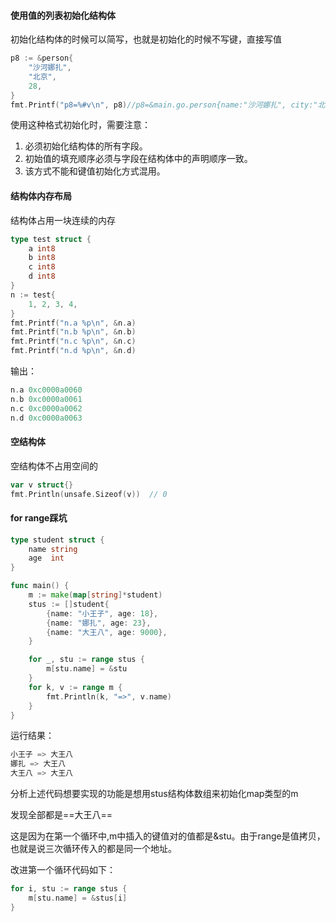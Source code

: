 #### 使用值的列表初始化结构体

初始化结构体的时候可以简写，也就是初始化的时候不写键，直接写值

```go
p8 := &person{
	"沙河娜扎",
	"北京",
	28,
}
fmt.Printf("p8=%#v\n", p8)//p8=&main.go.person{name:"沙河娜扎", city:"北京", age:28}}
```

使用这种格式初始化时，需要注意：

1. 必须初始化结构体的所有字段。
2. 初始值的填充顺序必须与字段在结构体中的声明顺序一致。
3. 该方式不能和键值初始化方式混用。



#### 结构体内存布局

结构体占用一块连续的内存

```go
type test struct {
	a int8
	b int8
	c int8
	d int8
}
n := test{
	1, 2, 3, 4,
}
fmt.Printf("n.a %p\n", &n.a)
fmt.Printf("n.b %p\n", &n.b)
fmt.Printf("n.c %p\n", &n.c)
fmt.Printf("n.d %p\n", &n.d)
```

输出：

```go
n.a 0xc0000a0060
n.b 0xc0000a0061
n.c 0xc0000a0062
n.d 0xc0000a0063
```



#### 空结构体

空结构体不占用空间的

```go
var v struct{}
fmt.Println(unsafe.Sizeof(v))  // 0
```

#### for range踩坑

```go
type student struct {
	name string
	age  int
}

func main() {
	m := make(map[string]*student)
	stus := []student{
		{name: "小王子", age: 18},
		{name: "娜扎", age: 23},
		{name: "大王八", age: 9000},
	}

	for _, stu := range stus {
		m[stu.name] = &stu
	}
	for k, v := range m {
		fmt.Println(k, "=>", v.name)
	}
}
```

运行结果：

```go
小王子 => 大王八
娜扎 => 大王八
大王八 => 大王八
```

分析上述代码想要实现的功能是想用stus结构体数组来初始化map类型的m

发现全部都是==大王八==

这是因为在第一个循环中,m中插入的键值对的值都是&stu。由于range是值拷贝，也就是说三次循环传入的都是同一个地址。

改进第一个循环代码如下：

```go
for i, stu := range stus {
    m[stu.name] = &stus[i]
}
```



